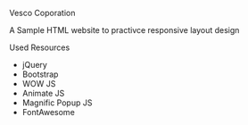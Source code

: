 Vesco Coporation

A Sample HTML website to practivce responsive layout design 

Used Resources

* jQuery
* Bootstrap
* WOW JS
* Animate JS
* Magnific Popup JS
* FontAwesome